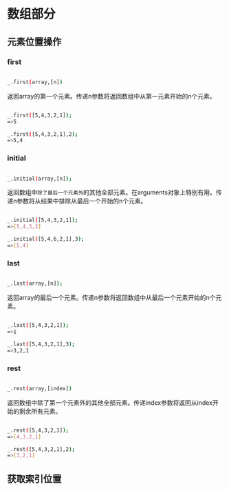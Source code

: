 # 数组部分
## 元素位置操作
### first
```bash

_.first(array,[n])

```
返回array的第一个元素。传递n参数将返回数组中从第一元素开始的n个元素。
```bash

_.first([5,4,3,2,1]);
=>5

_.first([5,4,3,2,1],2);
=>5,4

```

### initial
```bash

_.initial(array,[n]);

```
返回数组中`除了最后一个元素外`的其他全部元素。在arguments对象上特别有用。传递n参数将从结果中排除从最后一个开始的n个元素。
```bash

_.initial([5,4,3,2,1]);
=>[5,4,3,2]

_.initial([5,4,6,2,1],3);
=>[5,4]

```

### last
```bash

_.last(array,[n]);

```
返回array的最后一个元素。传递n参数将返回数组中从最后一个元素开始的n个元素。

```bash

_.last([5,4,3,2,1]);
=>1

_.last([5,4,3,2,1],3);
=>3,2,1

```

### rest
```bash

_.rest(array,[index])

```
返回数组中除了第一个元素外的其他全部元素。传递index参数将返回从index开始的剩余所有元素。
```bash

_.rest([5,4,3,2,1]);
=>[4,3,2,1]

_.rest([5,4,3,2,1],2);
=>[3,2,1]

```

## 获取索引位置